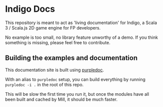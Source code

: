# Indigo Docs

This repository is meant to act as 'living documentation' for Indigo, a Scala 3 / Scala.js 2D game engine for FP developers.

No example is too small, no library feature unworthy of a demo. If you think something is missing, please feel free to contribute.

## Building the examples and documentation

This documentation site is built using [purpledoc](https://github.com/PurpleKingdomGames/purpledoc).

With an alias to `purpledoc` setup, you can build everything by running `purpledoc -i .` in the root of this repo.

This will be slow the first time you run it, but once the modules have all been built and cached by Mill, it should be much faster.